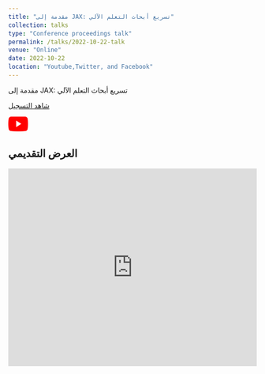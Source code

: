 ```yaml
---
title: "مقدمة إلى JAX: تسريع أبحاث التعلم الآلي"
collection: talks
type: "Conference proceedings talk"
permalink: /talks/2022-10-22-talk
venue: "Online"
date: 2022-10-22
location: "Youtube,Twitter, and Facebook"
---
```


مقدمة إلى JAX: تسريع أبحاث التعلم الآلي


[شاهد التسجيل](https://www.youtube.com/live/ajUDVZbZ4TI?si=mgrqxaD9fIsZmJPc)

<a href="https://www.youtube.com/live/ajUDVZbZ4TI?si=mgrqxaD9fIsZmJPc">
  <img src="https://raw.githubusercontent.com/Ruqyai/ruqyai.github.io/main/images/youtube.png" alt="YouTube" style="width: 40px; height: 30px;">
</a>

## العرض التقديمي

<iframe src="https://docs.google.com/presentation/d/e/2PACX-1vSpZzXkmG_9JsOOoKDB3UHUxWjpTtdcGYk7T0WnL8uwkORV-GesjoOQJRTwYbjWBceTfxIu2tbZ2ppI/embed?start=false&loop=false&delayms=3000" frameborder="0" width="100%" height="400px" allowfullscreen="true" mozallowfullscreen="true" webkitallowfullscreen="true"></iframe>
